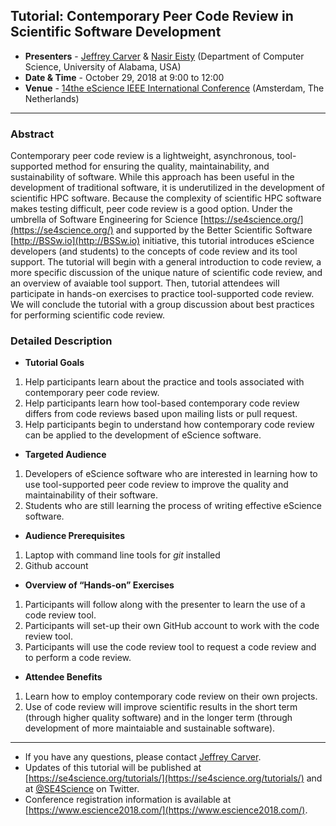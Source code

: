 
## Tutorial: Contemporary Peer Code Review in Scientific Software Development
* **Presenters** - [Jeffrey Carver](http://carver.cs.ua.edu/) & [Nasir Eisty](https://neisty.github.io/) (Department of Computer Science, University of Alabama, USA)
* **Date & Time** - October 29, 2018 at 9:00 to 12:00
* **Venue** - [14the eScience IEEE International Conference](https://www.escience2018.com/) (Amsterdam, The Netherlands)

---

### Abstract

Contemporary peer code review is a lightweight, asynchronous, tool-supported method for ensuring the quality, maintainability, and sustainability of software. While this approach has been useful in the development of traditional software, it is underutilized in the development of scientific HPC software. Because the complexity of scientific HPC software makes testing difficult, peer code review is a good option. Under the umbrella of Software Engineering for Science [https://se4science.org/](https://se4science.org/) and supported by the Better Scientific Software [http://BSSw.io](http://BSSw.io) initiative, this tutorial introduces eScience developers (and students) to the concepts of code review and its tool support. The tutorial will begin with a general introduction to code review, a more specific discussion of the unique nature of scientific code review, and an overview of avaiable tool support. Then, tutorial attendees will participate in hands-on exercises to practice tool-supported code review. We will conclude the tutorial with a group discussion about best practices for performing scientific code review.

### Detailed Description
* **Tutorial Goals** <br>
1. Help participants learn about the practice and tools associated with contemporary peer code review.
2. Help participants learn how tool-based contemporary code review differs from code reviews based upon mailing lists or pull request. 
2. Help participants begin to understand how contemporary code review can be applied to the development of eScience software. 

* **Targeted Audience** <br>
1. Developers of eScience software who are interested in learning how to use tool-supported peer code review to improve the quality and maintainability of their software. 
2. Students who are still learning the process of writing effective eScience software.
* **Audience Prerequisites** <br>
1. Laptop with command line tools for _git_ installed
2. Github account
* **Overview of “Hands-on” Exercises** <br>
1. Participants will follow along with the presenter to learn the use of a code review tool. 
2. Participants will set-up their own GitHub account to work with the code review tool. 
3. Participants will use the code review tool to request a code review and to perform a code review.
* **Attendee Benefits** <br>
1. Learn how to employ contemporary code review on their own projects.
2. Use of code review will improve scientific results in the short term (through higher quality software) and in the longer term (through development of more maintaiable and sustainable software).

---
* If you have any questions, please contact [Jeffrey Carver](http://carver.cs.ua.edu/).
* Updates of this tutorial will be published at [https://se4science.org/tutorials/](https://se4science.org/tutorials/) and at [@SE4Science](https://twitter.com/SE4Science) on Twitter. 
* Conference registration information is available at [https://www.escience2018.com/](https://www.escience2018.com/).
